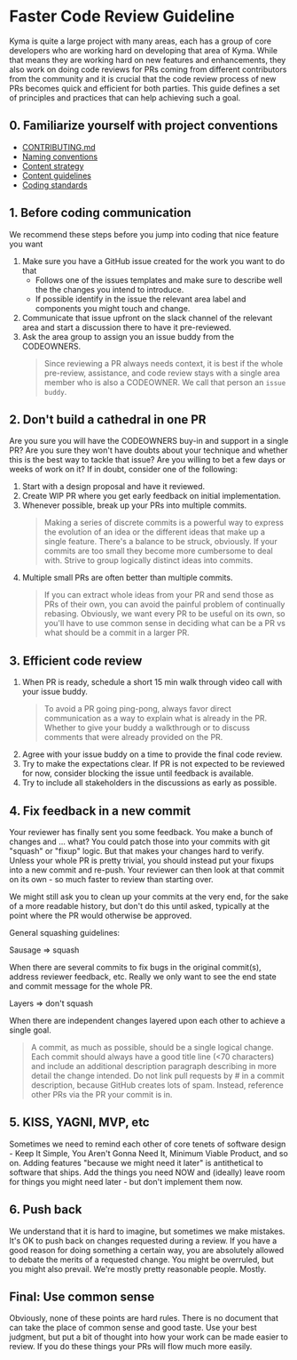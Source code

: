 # Faster Code Review Guideline

Kyma is quite a large project with many areas, each has a group of core developers
who are working hard on developing that area of Kyma. While that means they are
working hard on new features and enhancements, they also work on doing code
reviews for PRs coming from different contributors from the community and it is
crucial that the code review process of new PRs becomes quick and efficient for
both parties. This guide defines a set of principles and practices that can help
achieving such a goal.

## 0. Familiarize yourself with project conventions

- [CONTRIBUTING.md](../CONTRIBUTING.md)
- [Naming conventions](naming.md)
- [Content strategy](content-guidelines/content-strategy.md)
- [Content guidelines](content-guidelines)
- [Coding standards](coding-standards)

## 1. Before coding communication

We recommend these steps before you jump into coding that nice feature you want

1. Make sure you have a GitHub issue created for the work you want to do that
   - Follows one of the issues templates and make sure to describe well the
    the changes you intend to introduce.
   - If possible identify in the issue the relevant area label and components
    you might touch and change.
2. Communicate that issue upfront on the slack channel of the relevant area and
start a discussion there to have it pre-reviewed.
3. Ask the area group to assign you an issue buddy from the CODEOWNERS.
    >Since reviewing a PR always needs context, it is best if the whole pre-review,
assistance, and code review stays with a single area member who is also a
CODEOWNER. We call that person an `issue buddy`.

## 2. Don't build a cathedral in one PR

Are you sure you will have the CODEOWNERS buy-in and support in a single PR?
Are you sure they won't have doubts about your technique and whether this is the
best way to tackle that issue? Are you willing to bet a few days or weeks of
work on it?  If in doubt, consider one of the following:

1. Start with a design proposal and have it reviewed.
2. Create WIP PR where you get early feedback on initial implementation.
3. Whenever possible, break up your PRs into multiple commits.
   >Making a series of discrete commits is a powerful way to express the
evolution of an idea or the different ideas that make up a single feature.
There's a balance to be struck, obviously. If your commits are too small they
become more cumbersome to deal with. Strive to group logically distinct ideas
into commits.
4. Multiple small PRs are often better than multiple commits.
    >If you can extract whole ideas from your PR and send those as PRs of their
own, you can avoid the painful problem of continually rebasing. Obviously,
we want every PR to be useful on its own, so you'll have to use common sense in 
deciding what can be a PR vs what should be a commit in a larger PR.

## 3. Efficient code review

1. When PR is ready, schedule a short 15 min walk through video call with your
    issue buddy.
    > To avoid a PR going ping-pong, always favor direct communication as a way
to explain what is already in the PR. Whether to give your buddy a walkthrough
or to discuss comments that were already provided on the PR.
2. Agree with your issue buddy on a time to provide the final code review.
3. Try to make the expectations clear. If PR is not expected to be reviewed for
now, consider blocking the issue until feedback is available.
4. Try to include all stakeholders in the discussions as early as possible.

## 4. Fix feedback in a new commit

Your reviewer has finally sent you some feedback. You make a bunch of changes
and ... what? You could patch those into your commits with git "squash" or
"fixup" logic. But that makes your changes hard to verify. Unless your whole PR
is pretty trivial, you should instead put your fixups into a new commit and
re-push. Your reviewer can then look at that commit on its own - so much faster
to review than starting over.

We might still ask you to clean up your commits at the very end, for the sake of
a more readable history, but don't do this until asked, typically at the point
where the PR would otherwise be approved.

General squashing guidelines:

Sausage => squash

When there are several commits to fix bugs in the original commit(s), address
reviewer feedback, etc. Really we only want to see the end state and commit
message for the whole PR.

Layers => don't squash

When there are independent changes layered upon each other to achieve a single
goal.

> A commit, as much as possible, should be a single logical change. Each commit
should always have a good title line (<70 characters) and include an additional
description paragraph describing in more detail the change intended. Do not link
pull requests by # in a commit description, because GitHub creates lots of spam.
Instead, reference other PRs via the PR your commit is in.

## 5. KISS, YAGNI, MVP, etc
Sometimes we need to remind each other of core tenets of software design - Keep
It Simple, You Aren't Gonna Need It, Minimum Viable Product, and so on. Adding
features "because we might need it later" is antithetical to software that
ships. Add the things you need NOW and (ideally) leave room for things you might
need later - but don't implement them now.

## 6. Push back
We understand that it is hard to imagine, but sometimes we make mistakes. It's
OK to push back on changes requested during a review. If you have a good reason
for doing something a certain way, you are absolutely allowed to debate the
merits of a requested change. You might be overruled, but you might also
prevail. We're mostly pretty reasonable people. Mostly.

## Final: Use common sense
Obviously, none of these points are hard rules. There is no document that can take the place of common sense and good taste. Use your best judgment, but put a bit of thought into how your work can be made easier to review. If you do these things your PRs will flow much more easily.